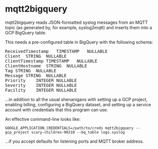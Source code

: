# mqtt2bigquery

mqtt2bigquery reads JSON-formatted syslog messages from an MQTT topic (as
generated by, for example, syslog2mqtt) and inserts them into a GCP BigQuery
table.

This needs a pre-configured table in BigQuery with the following schema:
<pre>
ReceivedTimestamp	TIMESTAMP	NULLABLE
Client	STRING	NULLABLE
ClientTimestamp	TIMESTAMP	NULLABLE
ClientHostname	STRING	NULLABLE
Tag	STRING	NULLABLE
Message	STRING	NULLABLE
Priority	INTEGER	NULLABLE
Severity	INTEGER	NULLABLE
Facility	INTEGER	NULLABLE
</pre>

...in addition to all the usual shenanigans with setting up a GCP project,
enabling billing, configuring a BigQuery dataset, and setting up a service
account with credentials that this program can use.

An effective command-line looks like:

`GOOGLE_APPLICATION_CREDENTIALS=/path/to/creds mqtt2bigquery --gcp_project scary-children-90210 --bq_table logs.syslog`

...if you accept defaults for listening ports and MQTT broker address.

